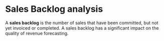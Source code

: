 # Sales Backlog analysis

A **sales backlog** is the number of sales that have been committed, but not yet invoiced or completed. A sales backlog has a significant impact on the quality of revenue forecasting.
